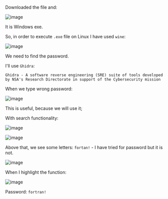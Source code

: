 Downloaded the file and:

![image](https://github.com/user-attachments/assets/f4e06dcf-0480-4775-921e-8ea5508453c2)

It is Windows exe.

So, in order to execute `.exe` file on Linux I have used `wine`:

![image](https://github.com/user-attachments/assets/c2c5ea81-98cb-4e81-a4d9-3d2227e23db4)

We need to find the password.

I'll use `Ghidra`:

`Ghidra - A software reverse engineering (SRE) suite of tools developed by NSA's Research Directorate in support of the Cybersecurity mission`

When we type wrong password:

![image](https://github.com/user-attachments/assets/aea7d05c-8445-4dbb-ab7d-c2be4cc1002f)

This is useful, because we will use it;

With search functionality:

![image](https://github.com/user-attachments/assets/eec681ad-ed7c-483b-8e97-ade3d350d28f)

![image](https://github.com/user-attachments/assets/ace2159c-50e5-4949-b4e2-9c3688b4359e)

Above that, we see some letters: `fortan!` - I have tried for password but it is not.

![image](https://github.com/user-attachments/assets/bc9da917-7e5c-4623-8179-7a69cc562c91)

When I highlight the function:

![image](https://github.com/user-attachments/assets/2e480985-f0e3-47a8-a28a-7b25dd91f6f9)

Password: `fortran!`








